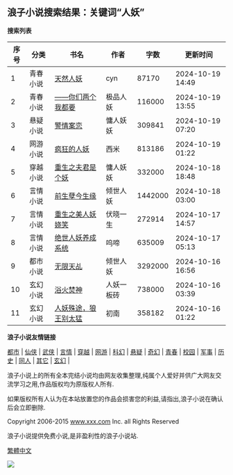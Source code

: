 ## 浪子小说搜索结果：关键词“人妖”

**搜索列表**

| 序号 | 分类     | 书名                 | 作者     | 字数     | 更新时间           |
| ---- | -------- | -------------------- | -------- | -------- | ------------------ |
| 1    | 青春小说 | [天然人妖](/novel/154018.html)       | cyn      | 87170    | 2024-10-19 14:49 |
| 2    | 青春小说 | [——你们两个我都要](/novel/151469.html) | 极品人妖 | 116000   | 2024-10-19 13:55 |
| 3    | 悬疑小说 | [警情案恋](/novel/141728.html)       | 慵人妖妖 | 309841   | 2024-10-19 07:20 |
| 4    | 网游小说 | [疯狂的人妖](/novel/129678.html)       | 西米     | 813186   | 2024-10-19 01:22 |
| 5    | 穿越小说 | [重生之夫君是个妖](/novel/121667.html)   | 慵人妖妖 | 332000   | 2024-10-18 18:48 |
| 6    | 言情小说 | [前生孽今生缘](/novel/93102.html)     | 倾世人妖 | 1442000  | 2024-10-18 03:00 |
| 7    | 言情小说 | [重生之美人妖娆笑](/novel/74937.html)   | 伏晓一生 | 272914   | 2024-10-17 14:57 |
| 8    | 言情小说 | [绝世人妖养成系统](/novel/58027.html)   | 呜啼     | 635009   | 2024-10-17 05:13 |
| 9    | 都市小说 | [无限天乩](/novel/36451.html)         | 倾世人妖 | 3292000  | 2024-10-16 16:56 |
| 10   | 玄幻小说 | [浴火焚神](/novel/12810.html)         | 人妖一板砖 | 738000   | 2024-10-16 03:39 |
| 11   | 玄幻小说 | [人妖殊途，狼王别太猛](/novel/7561.html) | 初南     | 358182   | 2024-10-16 01:22 |

**浪子小说友情链接**

[都市](/lists/47.html) | [仙侠](/lists/48.html) | [武侠](/lists/49.html) | [言情](/lists/50.html) | [穿越](/lists/51.html) | [网游](/lists/52.html) | [科幻](/lists/54.html) | [悬疑](/lists/55.html) | [奇幻](/lists/53.html) | [青春](/lists/56.html) | [校园](/lists/57.html) | [军事](/lists/58.html) | [历史](/lists/59.html) | [同人](/lists/60.html) | [其它](/lists/61.html) | [玄幻](/lists/46.html) |

浪子小说上的所有全本完结小说均由网友收集整理,纯属个人爱好并供广大网友交流学习之用,作品版权均为原版权人所有.

如果版权所有人认为在本站放置您的作品会损害您的利益,请指出,浪子小说在确认后会立即删除.

Copyright 2006-2015 www.xxx.com Inc. all Rights Reserved

浪子小说提供免费小说,是非盈利性的浪子小说站.

[繁體中文](javascript:StranBody\(\) "點擊以繁體中文方式瀏覽")

![](https://mc.yandex.ru/watch/98701869)
